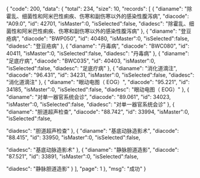 {
"code": 200,
"data": {
"total": 234,
"size": 10,
"records": [
{
"dianame": "除霍乱、细菌性和阿米巴性痢疾、伤寒和副伤寒以外的感染性腹泻病",
"diacode": "A09.0",
"id": 42701,
"isMaster":0,
"isSelected":false,
"diadesc": "除霍乱、细菌性和阿米巴性痢疾、伤寒和副伤寒以外的感染性腹泻病"
},
{
"dianame": "登豆疮病",
"diacode": "BWP050",
"id": 40480,
"isMaster":0,
"isSelected":false,
"diadesc": "登豆疮病"
},
{
"dianame": "丹毒病",
"diacode": "BWC080",
"id": 40411,
"isMaster":0,
"isSelected":false,
"diadesc": "丹毒病"
},
{
"dianame": "足底疔病",
"diacode": "BWC035",
"id": 40403,
"isMaster":0,
"isSelected":false,
"diadesc": "足底疔病"
},
{
"dianame": "消化道滴注",
"diacode": "96.431",
"id": 34231,
"isMaster":0,
"isSelected":false,
"diadesc": "消化道滴注"
},
{
"dianame": "眼动电图（ EOG）",
"diacode": "95.221",
"id": 34185,
"isMaster":0,
"isSelected":false,
"diadesc": "眼动电图（ EOG）"
},
{
"dianame": "对单一器官系统会诊",
"diacode": "89.061",
"id": 34023,
"isMaster":0,
"isSelected":false,
"diadesc": "对单一器官系统会诊"
},
{
"dianame": "胆道超声检查",
"diacode": "88.742",
"id": 33994,
"isMaster":0,
"isSelected":false,

"diadesc": "胆道超声检查"
},
{
"dianame": "基底动脉造影术",
"diacode": "88.415",
"id": 33950,
"isMaster":0,
"isSelected":false,

"diadesc": "基底动脉造影术"
},
{
"dianame": "静脉胆道造影",
"diacode": "87.521",
"id": 33891,
"isMaster":0,
"isSelected":false,

"diadesc": "静脉胆道造影"
}
],
"page": 1
},
"msg": "成功"
}